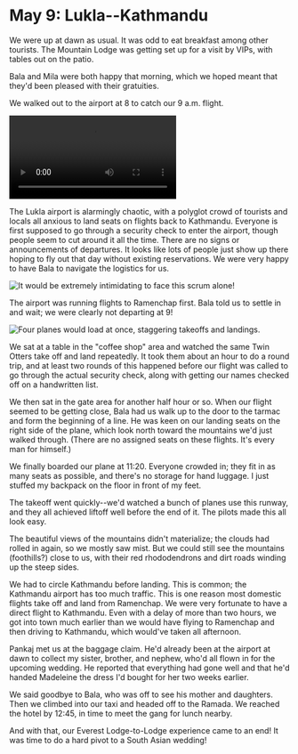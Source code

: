# May 9: Lukla--Kathmandu

We were up at dawn as usual. It was odd to eat breakfast among other tourists. The Mountain Lodge was getting set up for a visit by VIPs, with tables out on the patio.

Bala and Mila were both happy that morning, which we hoped meant that they'd been pleased with their gratuities.

We walked out to the airport at 8 to catch our 9 a.m. flight. 

![A successful takeoff!](images/Lukla_takeoff_IMG_6972.mov)

The Lukla airport is alarmingly chaotic, with a polyglot crowd of tourists and locals all anxious to land seats on flights back to Kathmandu. Everyone is first supposed to go through a security check to enter the airport, though people seem to cut around it all the time. There are no signs or announcements of departures. It looks like lots of people just show up there hoping to fly out that day without existing reservations. We were very happy to have Bala to navigate the logistics for us. 

![It would be extremely intimidating to face this scrum alone!](images/Lukla_airport_chaos_IMG_6973.HEIC)

The airport was running flights to Ramenchap first. Bala told us to settle in and wait; we were clearly not departing at 9! 

![Four planes would load at once, staggering takeoffs and landings.](images/Lukla_planes_IMG_6977.HEIC)

We sat at a table in the "coffee shop" area and watched the same Twin Otters take off and land repeatedly. It took them about an hour to do a round trip, and at least two rounds of this happened before our flight was called to go through the actual security check, along with getting our names checked off on a handwritten list.

We then sat in the gate area for another half hour or so. When our flight seemed to be getting close, Bala had us walk up to the door to the tarmac and form the beginning of a line. He was keen on our landing seats on the right side of the plane, which look north toward the mountains we'd just walked through. (There are no assigned seats on these flights. It's every man for himself.)

We finally boarded our plane at 11:20. Everyone crowded in; they fit in as many seats as possible, and there's no storage for hand luggage. I just stuffed my backpack on the floor in front of my feet.

The takeoff went quickly--we'd watched a bunch of planes use this runway, and they all achieved liftoff well before the end of it. The pilots made this all look easy.

The beautiful views of the mountains didn't materialize; the clouds had rolled in again, so we mostly saw mist. But we could still see the mountains (foothills?) close to us, with their red rhododendrons and dirt roads winding up the steep sides.

We had to circle Kathmandu before landing. This is common; the Kathmandu airport has too much traffic. This is one reason most domestic flights take off and land from Ramenchap. We were very fortunate to have a direct flight to Kathmandu. Even with a delay of more than two hours, we got into town much earlier than we would have flying to Ramenchap and then driving to Kathmandu, which would've taken all afternoon.

Pankaj met us at the baggage claim. He'd already been at the airport at dawn to collect my sister, brother, and nephew, who'd all flown in for the upcoming wedding. He reported that everything had gone well and that he'd handed Madeleine the dress I'd bought for her two weeks earlier. 

We said goodbye to Bala, who was off to see his mother and daughters. Then we climbed into our taxi and headed off to the Ramada. We reached the hotel by 12:45, in time to meet the gang for lunch nearby.

And with that, our Everest Lodge-to-Lodge experience came to an end! It was time to do a hard pivot to a South Asian wedding!